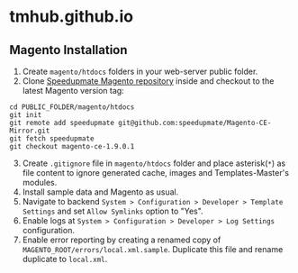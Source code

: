 tmhub.github.io
===============

## Magento Installation
1. Create `magento/htdocs` folders in your web-server public folder.
2. Clone [Speedupmate Magento repository](https://github.com/speedupmate/Magento-CE-Mirror) inside and checkout to the latest Magento version tag:
 ```
cd PUBLIC_FOLDER/magento/htdocs
git init
git remote add speedupmate git@github.com:speedupmate/Magento-CE-Mirror.git
git fetch speedupmate
git checkout magento-ce-1.9.0.1
 ```

3. Create `.gitignore` file in `magento/htdocs` folder and place asterisk(`*`) as file content to ignore generated cache, images and Templates-Master's modules.
4. Install sample data and Magento as usual.
5. Navigate to backend `System > Configuration > Developer > Template Settings` and set `Allow Symlinks` option to "Yes".
6. Enable logs at `System > Configuration > Developer > Log Settings` configuration.
7. Enable error reporting by creating a renamed copy of `MAGENTO_ROOT/errors/local.xml.sample`. Duplicate this file and rename duplicate to `local.xml`.
